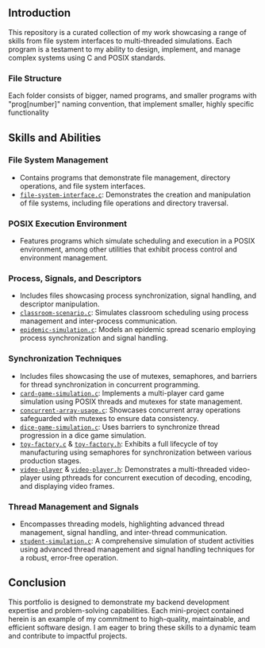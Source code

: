 ## Introduction
This repository is a curated collection of my work showcasing a range of skills from file system interfaces to multi-threaded simulations. Each program is a testament to my ability to design, implement, and manage complex systems using C and POSIX standards.

### File Structure
Each folder consists of bigger, named programs, and smaller programs with "prog[number]" naming convention, that implement smaller, highly specific functionality 

## Skills and Abilities

### File System Management
- Contains programs that demonstrate file management, directory operations, and file system interfaces.
- [`file-system-interface.c`](File-system/file-system-interface.c): Demonstrates the creation and manipulation of file systems, including file operations and directory traversal.

### POSIX Execution Environment
- Features programs which simulate scheduling and execution in a POSIX environment, among other utilities that exhibit process control and environment management.

### Process, Signals, and Descriptors
- Includes files showcasing process synchronization, signal handling, and descriptor manipulation.
- [`classroom-scenario.c`](Processes-signals-and-descriptors/classroom-scenario.c): Simulates classroom scheduling using process management and inter-process communication.
- [`epidemic-simulation.c`](Processes-signals-and-descriptors/epidemic-simulation.c): Models an epidemic spread scenario employing process synchronization and signal handling.

### Synchronization Techniques
- Includes files showcasing the use of mutexes, semaphores, and barriers for thread synchronization in concurrent programming.
- [`card-game-simulation.c`](Synchronization/card-game-simulation.c): Implements a multi-player card game simulation using POSIX threads and mutexes for state management.
- [`concurrent-array-usage.c`](Synchronization/concurrent-array-usage.c): Showcases concurrent array operations safeguarded with mutexes to ensure data consistency.
- [`dice-game-simulation.c`](Synchronization/dice-game-simulation.c): Uses barriers to synchronize thread progression in a dice game simulation.
- [`toy-factory.c`](Synchronization/toy-factory.c) & [`toy-factory.h`](Synchronization/toy-factory.h): Exhibits a full lifecycle of toy manufacturing using semaphores for synchronization between various production stages.
- [`video-player`](Synchronization/video-player.c) & [`video-player.h`](Synchronization/video-player.h): Demonstrates a multi-threaded video-player using pthreads for concurrent execution of decoding, encoding, and displaying video frames.

### Thread Management and Signals
- Encompasses threading models, highlighting advanced thread management, signal handling, and inter-thread communication.
- [`student-simulation.c`](Threads-and-signals/student-simulation.c): A comprehensive simulation of student activities using advanced thread management and signal handling techniques for a robust, error-free operation.

## Conclusion
This portfolio is designed to demonstrate my backend development expertise and problem-solving capabilities. Each mini-project contained herein is an example of my commitment to high-quality, maintainable, and efficient software design. I am eager to bring these skills to a dynamic team and contribute to impactful projects.